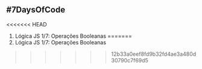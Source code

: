 ## #7DaysOfCode

<<<<<<< HEAD
1. Lógica JS 1/7: Operações Booleanas
=======
1. Lógica JS 1/7: Operações Booleanas
>>>>>>> 12b33a0eef8fd9b32fd4ae3a480d30790c7f69d5
